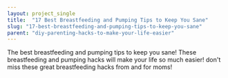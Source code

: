 ```yaml
---
layout: project_single
title:  "17 Best Breastfeeding and Pumping Tips to Keep You Sane"
slug: "17-best-breastfeeding-and-pumping-tips-to-keep-you-sane"
parent: "diy-parenting-hacks-to-make-your-life-easier"
---
```

The best breastfeeding and pumping tips to keep you sane! These breastfeeding and pumping hacks will make your life so much easier! don't miss these great breastfeeding hacks from and for moms!